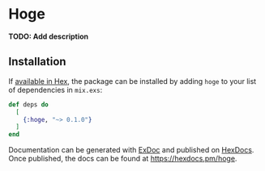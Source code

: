 # Hoge

**TODO: Add description**

## Installation

If [available in Hex](https://hex.pm/docs/publish), the package can be installed
by adding `hoge` to your list of dependencies in `mix.exs`:

```elixir
def deps do
  [
    {:hoge, "~> 0.1.0"}
  ]
end
```

Documentation can be generated with [ExDoc](https://github.com/elixir-lang/ex_doc)
and published on [HexDocs](https://hexdocs.pm). Once published, the docs can
be found at <https://hexdocs.pm/hoge>.

